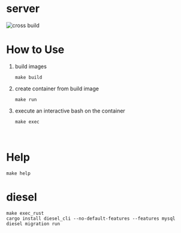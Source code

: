 # server



![cross build](https://github.com/customize-game/server/workflows/cross%20build/badge.svg)




# How to Use

1. build images

   ```shell
   make build
   ```

   

2. create container from build image

   ```shell
   make run
   ```

   

3. execute an interactive bash on the container

   ```shell
   make exec
   ```

   

<br />

# Help

```shell
make help
```

# diesel

```shell
make exec_rust
cargo install diesel_cli --no-default-features --features mysql
diesel migration run
```